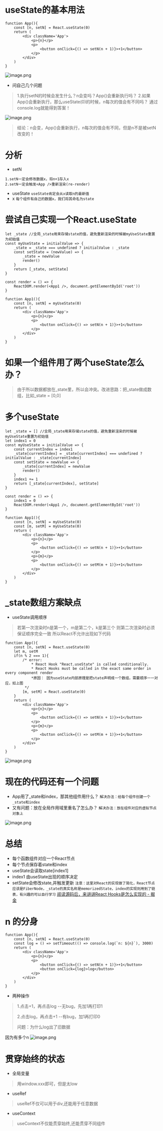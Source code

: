 # useState的基本用法
```
function App(){
	const [n, setN] = React.useState(0)
	return (
		<div className='App'>
			<p>{n}</p>
			<p>
				<button onClick={() => setN(n + 1)}>+1</button>
			</p>
		</div>
	)
}
```
![image.png](https://upload-images.jianshu.io/upload_images/1181204-46c5da0a45a7cf07.png?imageMogr2/auto-orient/strip%7CimageView2/2/w/1240)

- 问自己几个问题
> 1.执行setN的时候会发生什么？n会变吗？App()会重新执行吗？
> 2.如果App()会重新执行，那么useState(0)的时候，n每次的值会有不同吗？
> 通过console.log就能得到答案！

![image.png](https://upload-images.jianshu.io/upload_images/1181204-ff16cf7cf59eea2d.png?imageMogr2/auto-orient/strip%7CimageView2/2/w/1240)
> 结论：n会变，App()会重新执行，n每次的值会有不同，但是n不是被setN改变的！

# 分析
- setN
```
1.setN一定会修改数据x，将n+1存入x
2.setN一定会触发<App />重新渲染(re-render)
```
- useState
``useState肯定会从x读取n的最新值``
- x
``每个组件有自己的数据x，我们将其命名为state``

# 尝试自己实现一个React.useState
```
let _state //全局_state用来存储state的值，避免重新渲染的时候被myUseState重置为初始值
const myUseState = initialValue => {
	_state = _state === undefined ? initialValue : _state
	const setState = (newValue) => {
		_state = newValue
		render()
	}
	return [_state, setState]
}

const render = () => {
	ReactDOM.render(<App1 />, document.getElementById('root'))
}

function App1(){
	const [n, setN] = myUseState(0)
	return (
		<div className='App'>
			<p>{n}</p>
			<p>
				<button onClick={() => setN(n + 1)}>+1</button>
			</p>
		</div>
	)
}
```

# 如果一个组件用了两个useState怎么办？
> 由于所以数据都放在_state里，所以会冲突。改进思路：把_state做成数组，比如_state = [0,0]

# 多个useState
```
let _state = [] //全局_state用来存储state的值，避免重新渲染的时候被myUseState重置为初始值
let index1 = 0
const myUseState = initialValue => {
	const currentIndex = index1
	_state[currentIndex] = _state[currentIndex] === undefined ? initialValue : _state[currentIndex]
	const setState = newValue => {
		_state[currentIndex] = newValue
		render()
	}
	index1 += 1
	return [_state[currentIndex], setState]
}

const render = () => {
	index1 = 0
	ReactDOM.render(<App1 />, document.getElementById('root'))
}

function App1(){
	const [n, setN] = myUseState(0)
	const [m, setM] = myUseState(0)
	return (
		<div className='App'>
			<p>{n}</p>
			<p>
				<button onClick={() => setN(n + 1)}>+1</button>
			</p>
			<p>{m}</p>
			<p>
				<button onClick={() => setM(m + 1)}>+1</button>
			</p>
		</div>
	)
}
```

# _state数组方案缺点
- useState调用顺序
> 若第一次渲染时n是第一个，m是第二个，k是第三个
> 则第二次渲染时必须保证顺序完全一致
> 所以React不允许出现如下代码
```
function App(){
	const [n, setN] = React.useState(0)
	let m, setM
	if(n % 2 === 1){
		/* error:
			* React Hook "React.useState" is called conditionally.
			* React Hooks must be called in the exact same order in every component render
			*原因： 因为useState内部原理是把state声明成一个数组，需要顺序一一对应，如上图
		 */
		[m, setM] = React.useState(0)
	}
	return (
		<div className='App'>
			<p>{n}</p>
			<p>
				<button onClick={() => setN(n + 1)}>+1</button>
			</p>
			<p>{m}</p>
			<p>
				<button onClick={() => setM(m + 1)}>+1</button>
			</p>
		</div>
	)
}
```
![image.png](https://upload-images.jianshu.io/upload_images/1181204-c0b5554beb79b9af.png?imageMogr2/auto-orient/strip%7CimageView2/2/w/1240)

# 现在的代码还有一个问题
- App用了_state和index，那其他组件用什么？
``解决办法：给每个组件创建一个_state和index``
- 又有问题：放在全局作用域里重名了怎么办？
``解决办法：放在组件对应的虚拟节点对象上``

![image.png](https://upload-images.jianshu.io/upload_images/1181204-e3bd62558e75c7f9.png?imageMogr2/auto-orient/strip%7CimageView2/2/w/1240)

# 总结
- 每个函数组件对应一个React节点
- 每个节点保存着state和index
- useState会读取state[index1]
- index1 由useState出现的顺序决定
- setState会修改state,并触发更新
``注意：这里对React的实现做了简化，React节点应该是FiberNode，_state的真实名称是memorizedState，index的实现则用到了链表，有兴趣的可以自行学习``
[阅读源码后，来讲讲React Hooks是怎么实现的 - 掘金](https://juejin.im/post/5bdfc1c4e51d4539f4178e1f)


# n 的分身
```
function App(){
	const [n, setN] = React.useState(0)
	const log = () => setTimeout(() => console.log(`n: ${n}`), 3000)
	return (
		<div className='App'>
			<p>{n}</p>
			<p>
				<button onClick={() => setN(n + 1)}>+1</button>
				<button onClick={log}>log</button>
			</p>
		</div>
	)
}
```
- 两种操作
> 1.点击+1，再点击log --无bug，先加1再打印1
>
> 2.点击log，再点击+1 --有bug，加1再打印0
>
> 问题：为什么log出了旧数据

因为有多个n 
![image.png](https://upload-images.jianshu.io/upload_images/1181204-62bc7ae8da49274d.png?imageMogr2/auto-orient/strip%7CimageView2/2/w/1240)

# 贯穿始终的状态
- 全局变量
> 用window.xxx即可，但是太low

- useRef
> useRef不仅可以用于div,还能用于任意数据

- useContext
> useContext不仅能贯穿始终,还能贯穿不同组件
